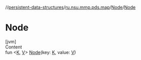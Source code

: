 //[persistent-data-structures](../../index.md)/[ru.nsu.mmp.pds.map](../index.md)/[Node](index.md)/[Node](-node.md)



# Node  
[jvm]  
Content  
fun <[K](index.md), [V](index.md)> [Node](-node.md)(key: [K](index.md), value: [V](index.md))  



